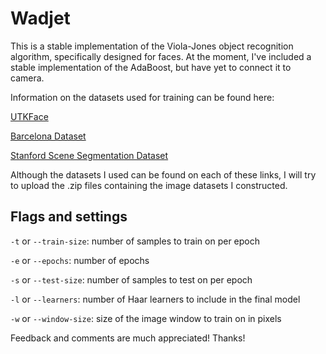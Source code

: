 # Wadjet
This is a stable implementation of the Viola-Jones object recognition algorithm, specifically designed for faces. At the moment, I've included a stable implementation of the AdaBoost, but have yet to connect it to camera.

Information on the datasets used for training can be found here: 

[UTKFace](https://susanqq.github.io/UTKFace/)

[Barcelona Dataset](http://www.cs.unc.edu/~jtighe/Papers/ECCV10/)

[Stanford Scene Segmentation Dataset](http://dags.stanford.edu/projects/scenedataset.html)

Although the datasets I used can be found on each of these links, I will try to upload the .zip files containing the image datasets I constructed.

## Flags and settings

`-t` or `--train-size`: number of samples to train on per epoch

`-e` or `--epochs`: number of epochs

`-s` or `--test-size`: number of samples to test on per epoch

`-l` or `--learners`: number of Haar learners to include in the final model

`-w` or `--window-size`: size of the image window to train on in pixels

Feedback and comments are much appreciated! Thanks!

